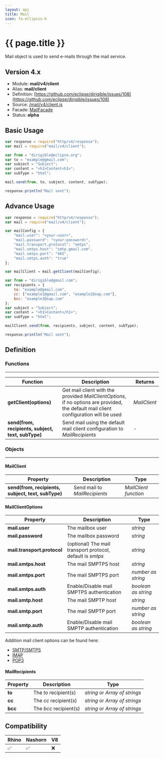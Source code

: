 ```yaml
---
layout: api
title: Mail
icon: fa-ellipsis-h
---
```


{{ page.title }}
===

Mail object is used to send e-mails through the mail service.

Version 4.x
---

- Module: **mail/v4/client**
- Alias: **mail/client**
- Definition: [https://github.com/eclipse/dirigible/issues/108](https://github.com/eclipse/dirigible/issues/108)
- Source: [/mail/v4/client.js](https://github.com/dirigiblelabs/api-mail/blob/master/mail/v4/client.js)
- Facade: [MailFacade](https://github.com/eclipse/dirigible/blob/master/api/api-facade/api-mail/src/main/java/org/eclipse/dirigible/api/v3/mail/MailFacade.java)
- Status: **alpha**

Basic Usage
---

```javascript
var response = require("http/v4/response");
var mail = require("mail/v4/client");

var from = "dirigible@eclipse.org";
var to = "example@gmail.com";
var subject = "Subject";
var content = "<h1>Content<h1>";
var subType = "html";

mail.send(from, to, subject, content, subType);

response.println("Mail sent");
```

Advance Usage
---

```javascript
var response = require("http/v4/response");
var mail = require("mail/v4/client");

var mailConfig = {
	"mail.user": "<your-user>",
	"mail.password": "<your-password>",
	"mail.transport.protocol": "smtps",
	"mail.smtps.host": "smtp.gmail.com",
	"mail.smtps.port": "465",
	"mail.smtps.auth": "true"
};

var mailClient = mail.getClient(mailConfig);

var from = "dirigible@gmail.com";
var recipients = {
	to: "example@gmail.com",
	cc: ["example1@gmail.com", "example2@sap.com"],
	bcc: "example3@sap.com"
};
var subject = "Subject";
var content = "<h1>Content</h1>";
var subType = "html";

mailClient.send(from, recipients, subject, content, subType);

response.println("Mail sent");

```

Definition
---

### Functions

---

Function     | Description | Returns
------------ | ----------- | --------
**getClient(options)**   | Get mail client with the provided *MailClientOptions*, if no options are provided, the default mail client configuration will be used | *MailClient*
**send(from, recipients, subject, text, subType)**   | Send mail using the default mail client configuration to *MailRecipients*| *-*

### Objects

---

#### MailClient

Property     | Description | Type
------------ | ----------- | --------
**send(from, recipients, subject, text, subType)**   | Send mail to *MailRecipients* | *MailClient function*

#### MailClientOptions

Property     | Description | Type
------------ | ----------- | --------
**mail.user**   | The mailbox user | *string*
**mail.password**   | The mailbox password | *string*
**mail.transport.protocol**   | (optional) The mail transport protocol, default is *smtps* | *string*
**mail.smtps.host**   | The mail SMPTPS host | *string*
**mail.smtps.port**   | The mail SMPTPS port | *number as string*
**mail.smtps.auth**   | Enable/Disable mail SMPTPS authentication | *boolean as string*
**mail.smtp.host**   | The mail SMPTP host | *string*
**mail.smtp.port**   | The mail SMPTP port | *number as string*
**mail.smtp.auth**   | Enable/Disable mail SMPTP authentication | *boolean as string*

Addition mail client options can be found here:
- [SMTP/SMTPS](https://javaee.github.io/javamail/docs/api/com/sun/mail/smtp/package-summary.html)
- [IMAP](https://javaee.github.io/javamail/docs/api/com/sun/mail/imap/package-summary.html)
- [POP3](https://javaee.github.io/javamail/docs/api/com/sun/mail/pop3/package-summary.html)

#### MailRecipients

Property     | Description | Type
------------ | ----------- | --------
**to**   | The *to* recipient(s) | *string* or *Array of strings*
**cc**   | The *cc* recipient(s) | *string* or *Array of strings*
**bcc**   | The *bcc* recipient(s) | *string* or *Array of strings*

Compatibility
---

Rhino | Nashorn | V8
----- | ------- | --------
 ✅  | ✅  | ❌ 
